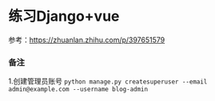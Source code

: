 # 练习Django+vue

参考：https://zhuanlan.zhihu.com/p/397651579

### 备注
1.创建管理员账号
`python manage.py createsuperuser --email admin@example.com --username blog-admin`
